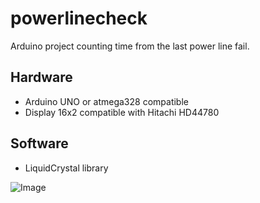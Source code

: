# powerlinecheck

Arduino project counting time from the last power line fail.

## Hardware

* Arduino UNO or atmega328 compatible
* Display 16x2 compatible with Hitachi HD44780

## Software

* LiquidCrystal library


![Image](https://raw.githubusercontent.com/bigjohnson/bigjohnson.github.io/master/powerlinecheck/powerlinecheck.jpg)
